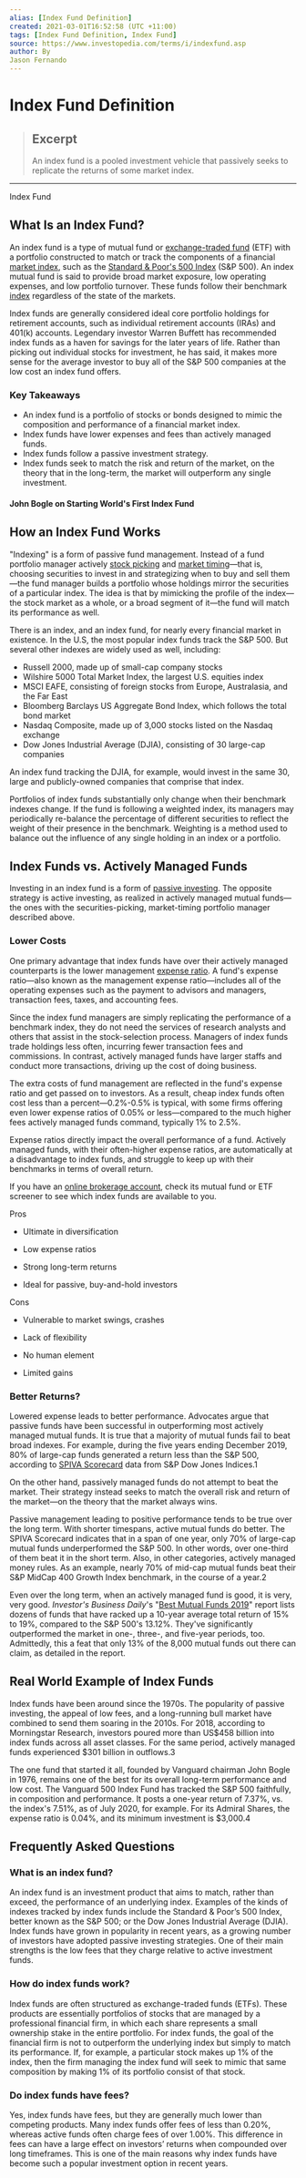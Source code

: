 ```yaml
---
alias: [Index Fund Definition]
created: 2021-03-01T16:52:58 (UTC +11:00)
tags: [Index Fund Definition, Index Fund]
source: https://www.investopedia.com/terms/i/indexfund.asp
author: By
Jason Fernando
---
```


# Index Fund Definition

> ## Excerpt
> An index fund is a pooled investment vehicle that passively seeks to replicate the returns of some market index.

---

Index Fund
## What Is an Index Fund?

An index fund is a type of mutual fund or [exchange-traded fund](https://www.investopedia.com/terms/e/etf.asp) (ETF) with a portfolio constructed to match or track the components of a financial [market index](https://www.investopedia.com/terms/m/marketindex.asp), such as the [Standard & Poor's 500 Index](https://www.investopedia.com/terms/s/sp.asp) (S&P 500). An index mutual fund is said to provide broad market exposure, low operating expenses, and low portfolio turnover. These funds follow their benchmark [index](https://www.investopedia.com/terms/i/index.asp) regardless of the state of the markets. 

Index funds are generally considered ideal core portfolio holdings for retirement accounts, such as individual retirement accounts (IRAs) and 401(k) accounts. Legendary investor Warren Buffett has recommended index funds as a haven for savings for the later years of life. Rather than picking out individual stocks for investment, he has said, it makes more sense for the average investor to buy all of the S&P 500 companies at the low cost an index fund offers.

### Key Takeaways

-   An index fund is a portfolio of stocks or bonds designed to mimic the composition and performance of a financial market index.
-   Index funds have lower expenses and fees than actively managed funds.
-   Index funds follow a passive investment strategy.
-   Index funds seek to match the risk and return of the market, on the theory that in the long-term, the market will outperform any single investment.

#### John Bogle on Starting World's First Index Fund

## How an Index Fund Works

"Indexing" is a form of passive fund management. Instead of a fund portfolio manager actively [stock picking](https://www.investopedia.com/terms/s/stockpick.asp) and [market timing](https://www.investopedia.com/terms/m/markettiming.asp)—that is, choosing securities to invest in and strategizing when to buy and sell them—the fund manager builds a portfolio whose holdings mirror the securities of a particular index. The idea is that by mimicking the profile of the index—the stock market as a whole, or a broad segment of it—the fund will match its performance as well.

There is an index, and an index fund, for nearly every financial market in existence. In the U.S, the most popular index funds track the S&P 500. But several other indexes are widely used as well, including:

-   Russell 2000, made up of small-cap company stocks
-   Wilshire 5000 Total Market Index, the largest U.S. equities index
-   MSCI EAFE, consisting of foreign stocks from Europe, Australasia, and the Far East
-   Bloomberg Barclays US Aggregate Bond Index, which follows the total bond market
-   Nasdaq Composite, made up of 3,000 stocks listed on the Nasdaq exchange
-   Dow Jones Industrial Average (DJIA), consisting of 30 large-cap companies

An index fund tracking the DJIA, for example, would invest in the same 30, large and publicly-owned companies that comprise that index.

Portfolios of index funds substantially only change when their benchmark indexes change. If the fund is following a weighted index, its managers may periodically re-balance the percentage of different securities to reflect the weight of their presence in the benchmark. Weighting is a method used to balance out the influence of any single holding in an index or a portfolio.

## Index Funds vs. Actively Managed Funds

Investing in an index fund is a form of [passive investing](https://www.investopedia.com/terms/p/passiveinvesting.asp). The opposite strategy is active investing, as realized in actively managed mutual funds—the ones with the securities-picking, market-timing portfolio manager described above.

### Lower Costs

One primary advantage that index funds have over their actively managed counterparts is the lower management [expense ratio](https://www.investopedia.com/terms/e/expenseratio.asp). A fund's expense ratio—also known as the management expense ratio—includes all of the operating expenses such as the payment to advisors and managers, transaction fees, taxes, and accounting fees.

Since the index fund managers are simply replicating the performance of a benchmark index, they do not need the services of research analysts and others that assist in the stock-selection process. Managers of index funds trade holdings less often, incurring fewer transaction fees and commissions. In contrast, actively managed funds have larger staffs and conduct more transactions, driving up the cost of doing business.

The extra costs of fund management are reflected in the fund's expense ratio and get passed on to investors. As a result, cheap index funds often cost less than a percent—0.2%-0.5% is typical, with some firms offering even lower expense ratios of 0.05% or less—compared to the much higher fees actively managed funds command, typically 1% to 2.5%.

Expense ratios directly impact the overall performance of a fund. Actively managed funds, with their often-higher expense ratios, are automatically at a disadvantage to index funds, and struggle to keep up with their benchmarks in terms of overall return.

If you have an [online brokerage account](https://www.investopedia.com/broker-awards-4587871), check its mutual fund or ETF screener to see which index funds are available to you.

Pros

-   Ultimate in diversification
    
-   Low expense ratios
    
-   Strong long-term returns
    
-   Ideal for passive, buy-and-hold investors
    

Cons

-   Vulnerable to market swings, crashes
    
-   Lack of flexibility
    
-   No human element
    
-   Limited gains
    

### Better Returns?

Lowered expense leads to better performance. Advocates argue that passive funds have been successful in outperforming most actively managed mutual funds. It is true that a majority of mutual funds fail to beat broad indexes. For example, during the five years ending December 2019, 80% of large-cap funds generated a return less than the S&P 500, according to [SPIVA Scorecard](https://us.spindices.com/spiva/#/reports) data from S&P Dow Jones Indices.1

On the other hand, passively managed funds do not attempt to beat the market. Their strategy instead seeks to match the overall risk and return of the market—on the theory that the market always wins.

Passive management leading to positive performance tends to be true over the long term. With shorter timespans, active mutual funds do better. The SPIVA Scorecard indicates that in a span of one year, only 70% of large-cap mutual funds underperformed the S&P 500. In other words, over one-third of them beat it in the short term. Also, in other categories, actively managed money rules. As an example, nearly 70% of mid-cap mutual funds beat their S&P MidCap 400 Growth Index benchmark, in the course of a year.2

Even over the long term, when an actively managed fund is good, it is very, very good. _Investor's Business Daily_'s "[Best Mutual Funds 2019](https://www.investors.com/etfs-and-funds/mutual-funds/best-mutual-funds-2019/)" report lists dozens of funds that have racked up a 10-year average total return of 15% to 19%, compared to the S&P 500's 13.12%. They've significantly outperformed the market in one-, three-, and five-year periods, too. Admittedly, this a feat that only 13% of the 8,000 mutual funds out there can claim, as detailed in the report.

## Real World Example of Index Funds

Index funds have been around since the 1970s. The popularity of passive investing, the appeal of low fees, and a long-running bull market have combined to send them soaring in the 2010s. For 2018, according to Morningstar Research, investors poured more than US$458 billion into index funds across all asset classes. For the same period, actively managed funds experienced $301 billion in outflows.3

The one fund that started it all, founded by Vanguard chairman John Bogle in 1976, remains one of the best for its overall long-term performance and low cost. The Vanguard 500 Index Fund has tracked the S&P 500 faithfully, in composition and performance. It posts a one-year return of 7.37%, vs. the index's 7.51%, as of July 2020, for example. For its Admiral Shares, the expense ratio is 0.04%, and its minimum investment is $3,000.4

## Frequently Asked Questions

### What is an index fund?

An index fund is an investment product that aims to match, rather than exceed, the performance of an underlying index. Examples of the kinds of indexes tracked by index funds include the Standard & Poor’s 500 Index, better known as the S&P 500; or the Dow Jones Industrial Average (DJIA). Index funds have grown in popularity in recent years, as a growing number of investors have adopted passive investing strategies. One of their main strengths is the low fees that they charge relative to active investment funds.

### How do index funds work?

Index funds are often structured as exchange-traded funds (ETFs). These products are essentially portfolios of stocks that are managed by a professional financial firm, in which each share represents a small ownership stake in the entire portfolio. For index funds, the goal of the financial firm is not to outperform the underlying index but simply to match its performance. If, for example, a particular stock makes up 1% of the index, then the firm managing the index fund will seek to mimic that same composition by making 1% of its portfolio consist of that stock.

### Do index funds have fees?

Yes, index funds have fees, but they are generally much lower than competing products. Many index funds offer fees of less than 0.20%, whereas active funds often charge fees of over 1.00%. This difference in fees can have a large effect on investors’ returns when compounded over long timeframes. This is one of the main reasons why index funds have become such a popular investment option in recent years.
